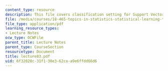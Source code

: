 ```yaml
---
content_type: resource
description: This file covers classification setting for Support Vector Machines (SVM).
file: /media/courses/18-465-topics-in-statistics-statistical-learning-theory-spring-2007/6f32028c31f130e362caa9e6ffdd66d6_lecture03.pdf
file_type: application/pdf
learning_resource_types:
- Lecture Notes
ocw_type: OCWFile
parent_title: Lecture Notes
parent_type: CourseSection
resourcetype: Document
title: lecture03.pdf
uid: 6f32028c-31f1-30e3-62ca-a9e6ffdd66d6
---
```

